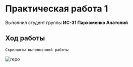 # Практическая работа 1
Выполнил студент группы **ИС-31 Пархоменко Анатолий**
## Ход работы
```
Скриншоты выполненной работы
```
![repo](https://i.ibb.co/bFFS4Yn/screen1.png "Орк")